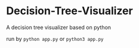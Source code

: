 # Decision-Tree-Visualizer
A decision tree visualizer based on python

run by `python app.py` or `python3 app.py`